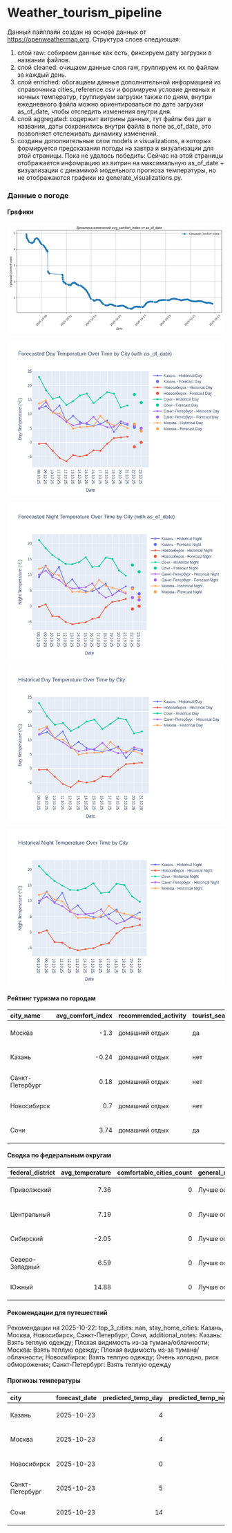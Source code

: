 # Weather_tourism_pipeline
Данный пайплайн создан на основе данных от https://openweathermap.org.
Структура слоев следующая:
  1) слой raw: 
  собираем данные как есть, фиксируем дату загрузки в названии файлов.
  2) слой cleaned:
  очищаем данные слоя raw, группируем их по файлам за каждый день.
  3) слой enriched:
  обогащаем данные дополнительной информацией из справочника cities_reference.csv и формируем условие дневных и ночных температур,
  группируем загрузки также по дням, внутри ежедневного файла можно ориентироваться по дате загрузки as_of_date, чтобы отследить изменения внутри дня.
  4) слой aggregated:
   содержит витрины данных, тут файлы без дат в названии, даты сохранились внутри файла в поле as_of_date, это позволняет отслеживать динамику изменений.
  6) созданы дополнительные слои models и visualizations, в которых формируется предсказания погоды на завтра и визуализации для этой страницы.
  Пока не удалось победить: Сейчас на этой страницы отображается инфомрацию из витрин на максимальную as_of_date + визуализации с динамикой модельного прогноза температуры, 
  но не отображаются графики из generate_visualizations.py.
<!-- WEATHER DATA START -->
### Данные о погоде

#### Графики
![Comfort Index Trend](data/visualizations/comfort_index_trend.png)

![Forecasted Day Temperature](data/visualizations/forecasted_day_temperature.png)

![Forecasted Night Temperature](data/visualizations/forecasted_night_temperature.png)

![Historical Day Temperature](data/visualizations/historical_day_temperature.png)

![Historical Night Temperature](data/visualizations/historical_night_temperature.png)

#### Рейтинг туризма по городам
| city_name       |   avg_comfort_index | recommended_activity   | tourist_season_match   | tourism_season   | tour_recommendation       | as_of_date          |
|:----------------|--------------------:|:-----------------------|:-----------------------|:-----------------|:--------------------------|:--------------------|
| Москва          |               -1.3  | домашний отдых         | да                     | Круглогодично    | домашний отдых в сезон    | 2025-10-22 19:18:00 |
| Казань          |               -0.24 | домашний отдых         | нет                    | Май-Сентябрь     | домашний отдых вне сезона | 2025-10-22 19:18:00 |
| Санкт-Петербург |                0.18 | домашний отдых         | нет                    | Май-Сентябрь     | домашний отдых вне сезона | 2025-10-22 19:18:00 |
| Новосибирск     |                0.7  | домашний отдых         | нет                    | Июнь-Август      | домашний отдых вне сезона | 2025-10-22 19:18:00 |
| Сочи            |                3.74 | домашний отдых         | да                     | Май-Октябрь      | домашний отдых в сезон    | 2025-10-22 19:18:00 |

#### Сводка по федеральным округам
| federal_district   |   avg_temperature |   comfortable_cities_count | general_recommendation   | as_of_date          |
|:-------------------|------------------:|---------------------------:|:-------------------------|:--------------------|
| Приволжский        |              7.36 |                          0 | Лучше остаться дома      | 2025-10-22 19:18:00 |
| Центральный        |              7.19 |                          0 | Лучше остаться дома      | 2025-10-22 19:18:00 |
| Сибирский          |             -2.05 |                          0 | Лучше остаться дома      | 2025-10-22 19:18:00 |
| Северо-Западный    |              6.59 |                          0 | Лучше остаться дома      | 2025-10-22 19:18:00 |
| Южный              |             14.88 |                          0 | Лучше остаться дома      | 2025-10-22 19:18:00 |

#### Рекомендации для путешествий
Рекомендации на 2025-10-22: top_3_cities: nan, stay_home_cities: Казань, Москва, Новосибирск, Санкт-Петербург, Сочи, additional_notes: Казань: Взять теплую одежду; Плохая видимость из-за тумана/облачности; Москва: Взять теплую одежду; Плохая видимость из-за тумана/облачности; Новосибирск: Взять теплую одежду; Очень холодно, риск обморожения; Санкт-Петербург: Взять теплую одежду

#### Прогнозы температуры
| city            | forecast_date   |   predicted_temp_day |   predicted_temp_night | model_type       | as_of_date          |
|:----------------|:----------------|---------------------:|-----------------------:|:-----------------|:--------------------|
| Казань          | 2025-10-23      |                    4 |                      4 | LinearRegression | 2025-10-22 19:18:17 |
| Москва          | 2025-10-23      |                    4 |                      3 | LinearRegression | 2025-10-22 19:18:17 |
| Новосибирск     | 2025-10-23      |                    0 |                      0 | LinearRegression | 2025-10-22 19:18:17 |
| Санкт-Петербург | 2025-10-23      |                    5 |                      2 | LinearRegression | 2025-10-22 19:18:17 |
| Сочи            | 2025-10-23      |                   14 |                     11 | LinearRegression | 2025-10-22 19:18:17 |


<!-- WEATHER DATA END -->
